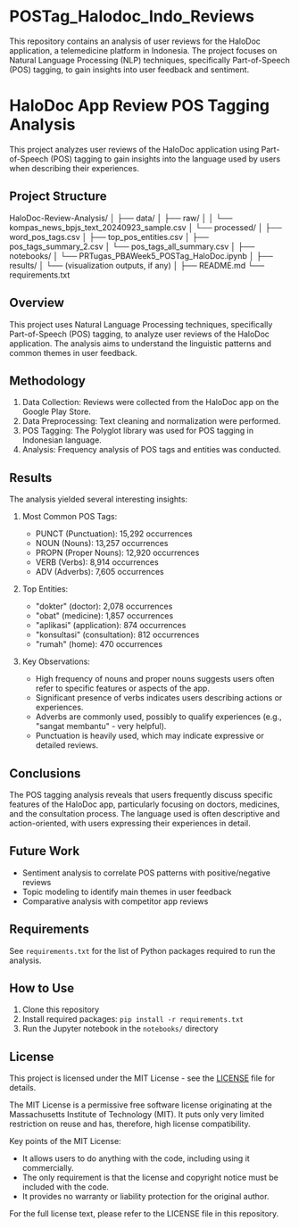 # POSTag_Halodoc_Indo_Reviews
This repository contains an analysis of user reviews for the HaloDoc application, a telemedicine platform in Indonesia. The project focuses on Natural Language Processing (NLP) techniques, specifically Part-of-Speech (POS) tagging, to gain insights into user feedback and sentiment.

# HaloDoc App Review POS Tagging Analysis

This project analyzes user reviews of the HaloDoc application using Part-of-Speech (POS) tagging to gain insights into the language used by users when describing their experiences.

## Project Structure
HaloDoc-Review-Analysis/
│
├── data/
│ ├── raw/
│ │ └── kompas_news_bpjs_text_20240923_sample.csv
│ └── processed/
│ ├── word_pos_tags.csv
│ ├── top_pos_entities.csv
│ ├── pos_tags_summary_2.csv
│ └── pos_tags_all_summary.csv
│
├── notebooks/
│ └── PRTugas_PBAWeek5_POSTag_HaloDoc.ipynb
│
├── results/
│ └── (visualization outputs, if any)
│
├── README.md
└── requirements.txt


## Overview

This project uses Natural Language Processing techniques, specifically Part-of-Speech (POS) tagging, to analyze user reviews of the HaloDoc application. The analysis aims to understand the linguistic patterns and common themes in user feedback.

## Methodology

1. Data Collection: Reviews were collected from the HaloDoc app on the Google Play Store.
2. Data Preprocessing: Text cleaning and normalization were performed.
3. POS Tagging: The Polyglot library was used for POS tagging in Indonesian language.
4. Analysis: Frequency analysis of POS tags and entities was conducted.

## Results

The analysis yielded several interesting insights:

1. Most Common POS Tags:
   - PUNCT (Punctuation): 15,292 occurrences
   - NOUN (Nouns): 13,257 occurrences
   - PROPN (Proper Nouns): 12,920 occurrences
   - VERB (Verbs): 8,914 occurrences
   - ADV (Adverbs): 7,605 occurrences

2. Top Entities:
   - "dokter" (doctor): 2,078 occurrences
   - "obat" (medicine): 1,857 occurrences
   - "aplikasi" (application): 874 occurrences
   - "konsultasi" (consultation): 812 occurrences
   - "rumah" (home): 470 occurrences

3. Key Observations:
   - High frequency of nouns and proper nouns suggests users often refer to specific features or aspects of the app.
   - Significant presence of verbs indicates users describing actions or experiences.
   - Adverbs are commonly used, possibly to qualify experiences (e.g., "sangat membantu" - very helpful).
   - Punctuation is heavily used, which may indicate expressive or detailed reviews.

## Conclusions

The POS tagging analysis reveals that users frequently discuss specific features of the HaloDoc app, particularly focusing on doctors, medicines, and the consultation process. The language used is often descriptive and action-oriented, with users expressing their experiences in detail.

## Future Work

- Sentiment analysis to correlate POS patterns with positive/negative reviews
- Topic modeling to identify main themes in user feedback
- Comparative analysis with competitor app reviews

## Requirements

See `requirements.txt` for the list of Python packages required to run the analysis.

## How to Use

1. Clone this repository
2. Install required packages: `pip install -r requirements.txt`
3. Run the Jupyter notebook in the `notebooks/` directory

## License

This project is licensed under the MIT License - see the [LICENSE](LICENSE) file for details.

The MIT License is a permissive free software license originating at the Massachusetts Institute of Technology (MIT). It puts only very limited restriction on reuse and has, therefore, high license compatibility.

Key points of the MIT License:
- It allows users to do anything with the code, including using it commercially.
- The only requirement is that the license and copyright notice must be included with the code.
- It provides no warranty or liability protection for the original author.

For the full license text, please refer to the LICENSE file in this repository.

